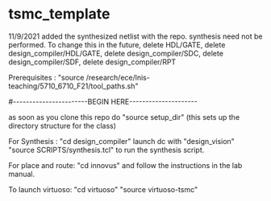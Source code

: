 # tsmc_template


11/9/2021
added the synthesized netlist with the repo. synthesis need not be performed.
To change this in the future, delete HDL/GATE, delete design_compiler/HDL/GATE, delete design_compiler/SDC, delete design_compiler/SDF, delete design_compiler/RPT


Prerequisites : "source /research/ece/lnis-teaching/5710_6710_F21/tool_paths.sh"

#-----------------------BEGIN HERE---------------------

as soon as you clone this repo do "source setup_dir" (this sets up the directory structure for the class)

For Synthesis :
"cd design_compiler"
launch dc with "design_vision" 
"source SCRIPTS/synthesis.tcl" to run the synthesis script.

For place and route:
"cd innovus" and follow the instructions in the lab manual.

To launch virtuoso:
"cd virtuoso"
"source virtuoso-tsmc"
